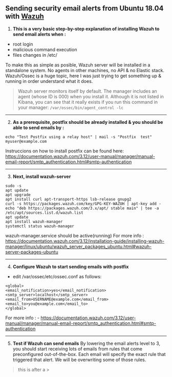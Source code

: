 

## Sending security email alerts from Ubuntu 18.04 with [Wazuh](https://wazuh.com/)  

1. **This is a very basic step-by-step explanation of installing Wazuh to send email alerts when :**
* root login
* malicious command execution
* files changes in /etc/

To make this as simple as posible, Wazuh server will be installed in a standalone system. No agents in other machines, no API & no Elastic stack.  Wazuh/Ossec is a huge topic, here I was just trying to get something up & running in order understand what it does.
> Wazuh server monitors itself by default. The manager includes an agent (whose ID is 000) when you install it. Although it is not listed in Kibana, you can see that it really exists if you run this command in your manager: `/var/ossec/bin/agent_control -lc`

---
2. **As a prerequisite, postfix should be already installed & you should be able to send emails by :** 

```
echo "Test Postfix using a relay host" | mail -s "Postfix  test" myuser@example.com
```

Instruccions on how to install postfix can be found here: https://documentation.wazuh.com/3.12/user-manual/manager/manual-email-report/smtp_authentication.html#smtp-authentication

---
3. **Next, install wazuh-server**

```
sudo -s
apt update
apt upgrade
apt install curl apt-transport-https lsb-release gnupg2
curl -s https://packages.wazuh.com/key/GPG-KEY-WAZUH | apt-key add -
echo "deb https://packages.wazuh.com/3.x/apt/ stable main" | tee -a /etc/apt/sources.list.d/wazuh.list
apt update
apt install wazuh-manager
systemctl status wazuh-manager
```
wazuh-manager.service should be active(running)
For more info : https://documentation.wazuh.com/3.12/installation-guide/installing-wazuh-manager/linux/ubuntu/wazuh_server_packages_ubuntu.html#wazuh-server-packages-ubuntu

---
4. **Configure Wazuh to start sending emails with postfix**

* edit /var/ossec/etc/ossec.conf as follows:
```
<global>
<email_notification>yes</email_notification>
<smtp_server>localhost</smtp_server>
<email_from>USERNAME@example.com</email_from>
<email_to>you@example.com</email_to>
</global>
```
For more info : - https://documentation.wazuh.com/3.12/user-manual/manager/manual-email-report/smtp_authentication.html#smtp-authentication

---
5. **Test if Wazuh can send emails**
By lowering the email alerts level to 3, you should start receiving lots of emails from rules that come preconfigured out-of-the-box. Each email will specify the exact rule that triggered that alert.  We will be overwriting some of those rules. 
> this is after a >



